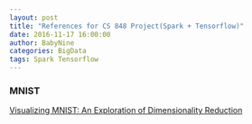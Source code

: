 ```yaml
---
layout: post
title: "References for CS 848 Project(Spark + Tensorflow)"
date: 2016-11-17 16:00:00
author: BabyNine
categories: BigData
tags: Spark Tensorflow
---
```


### MNIST

[Visualizing MNIST: An Exploration of Dimensionality Reduction](http://colah.github.io/posts/2014-10-Visualizing-MNIST/)
